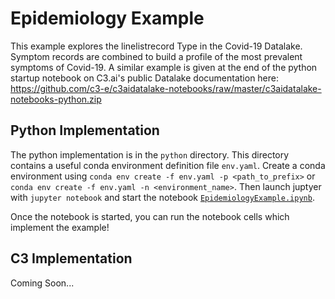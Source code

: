 # Epidemiology Example

This example explores the linelistrecord Type in the Covid-19 Datalake. Symptom records are combined to build a profile of the most prevalent symptoms of Covid-19. A similar example is given at the end of the python startup notebook on C3.ai's public Datalake documentation here: https://github.com/c3-e/c3aidatalake-notebooks/raw/master/c3aidatalake-notebooks-python.zip

## Python Implementation

The python implementation is in the `python` directory. This directory contains a useful conda environment definition file `env.yaml`. Create a conda environment using `conda env create -f env.yaml -p <path_to_prefix>` or `conda env create -f env.yaml -n <environment_name>`. Then launch juptyer with `jupyter notebook` and start the notebook [`EpidemiologyExample.ipynb`](./python/EpidemiologyExample.ipynb).

Once the notebook is started, you can run the notebook cells which implement the example!

## C3 Implementation

Coming Soon...
